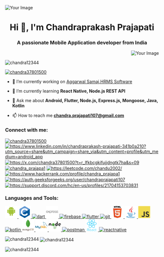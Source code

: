 <img src="https://miro.medium.com/v2/resize:fit:1358/1*zy5IG2inEQSqeWyPJ7vo-g.gif" alt="Your Image" align="end">
<h1 align="center">Hi 👋, I'm Chandraprakash Prajapati</h1>
<h3 align="center">A passionate Mobile Application developer from India</h3>
<p align="right"><img height="500px" width="500px" src="https://cdn.dribbble.com/users/1162077/screenshots/3848914/programmer.gif" alt="Your Image" align="end"></p>


<p align="left"> <img  src="https://komarev.com/ghpvc/?username=chandra12344&label=Profile%20views&color=0e75b6&style=flat" alt="chandra12344" /> </p>

<p align="left"> <a href="https://twitter.com/chandra37801500" target="blank"><img src="https://img.shields.io/twitter/follow/chandra37801500?logo=twitter&style=for-the-badge" alt="chandra37801500" /></a> </p>

- 🔭 I’m currently working on [Aggarwal Samaj,HRMS Software](https://play.google.com/store/apps/details?id=com.javin.aggarwal_samaj)

- 🌱 I’m currently learning **React Native, Node.js REST API**

- 💬 Ask me about **Android, Flutter, Node.js, Express.js, Mongoose, Java, Kotlin**

- 📫 How to reach me **chandra.prajapati107@gmail.com**

<h3 align="left">Connect with me:</h3>
<p align="left">
<a href="https://twitter.com/chandra37801500" target="blank"><img align="center" src="https://raw.githubusercontent.com/rahuldkjain/github-profile-readme-generator/master/src/images/icons/Social/twitter.svg" alt="chandra37801500" height="30" width="40" /></a>
<a href="https://linkedin.com/in/https://www.linkedin.com/in/chandraprakash-prajapati-341b0a210?utm_source=share&utm_campaign=share_via&utm_content=profile&utm_medium=android_app" target="blank"><img align="center" src="https://raw.githubusercontent.com/rahuldkjain/github-profile-readme-generator/master/src/images/icons/Social/linked-in-alt.svg" alt="https://www.linkedin.com/in/chandraprakash-prajapati-341b0a210?utm_source=share&utm_campaign=share_via&utm_content=profile&utm_medium=android_app" height="30" width="40" /></a>
<a href="https://instagram.com/https://x.com/chandra37801500?t=r_lfkbcgkifujjdngtk7ha&s=09" target="blank"><img align="center" src="https://raw.githubusercontent.com/rahuldkjain/github-profile-readme-generator/master/src/images/icons/Social/instagram.svg" alt="https://x.com/chandra37801500?t=r_lfkbcgkifujjdngtk7ha&s=09" height="30" width="40" /></a>
<a href="https://www.hackerrank.com/chandra_prajapa1" target="blank"><img align="center" src="https://raw.githubusercontent.com/rahuldkjain/github-profile-readme-generator/master/src/images/icons/Social/hackerrank.svg" alt="chandra_prajapa1" height="30" width="40" /></a>
<a href="https://www.leetcode.com/https://leetcode.com/chandu2002/" target="blank"><img align="center" src="https://raw.githubusercontent.com/rahuldkjain/github-profile-readme-generator/master/src/images/icons/Social/leet-code.svg" alt="https://leetcode.com/chandu2002/" height="30" width="40" /></a>
<a href="https://www.hackerearth.com/https://www.hackerrank.com/profile/chandra_prajapa1" target="blank"><img align="center" src="https://raw.githubusercontent.com/rahuldkjain/github-profile-readme-generator/master/src/images/icons/Social/hackerearth.svg" alt="https://www.hackerrank.com/profile/chandra_prajapa1" height="30" width="40" /></a>
<a href="https://auth.geeksforgeeks.org/user/https://auth.geeksforgeeks.org/user/chandraprajapati107" target="blank"><img align="center" src="https://raw.githubusercontent.com/rahuldkjain/github-profile-readme-generator/master/src/images/icons/Social/geeks-for-geeks.svg" alt="https://auth.geeksforgeeks.org/user/chandraprajapati107" height="30" width="40" /></a>
<a href="https://discord.gg/https://support.discord.com/hc/en-us/profiles/21704153703831" target="blank"><img align="center" src="https://raw.githubusercontent.com/rahuldkjain/github-profile-readme-generator/master/src/images/icons/Social/discord.svg" alt="https://support.discord.com/hc/en-us/profiles/21704153703831" height="30" width="40" /></a>
</p>

<h3 align="left">Languages and Tools:</h3>
<p align="left"> <a href="https://developer.android.com" target="_blank" rel="noreferrer"> <img src="https://raw.githubusercontent.com/devicons/devicon/master/icons/android/android-original-wordmark.svg" alt="android" width="40" height="40"/> </a> <a href="https://www.cprogramming.com/" target="_blank" rel="noreferrer"> <img src="https://raw.githubusercontent.com/devicons/devicon/master/icons/c/c-original.svg" alt="c" width="40" height="40"/> </a> <a href="https://dart.dev" target="_blank" rel="noreferrer"> <img src="https://www.vectorlogo.zone/logos/dartlang/dartlang-icon.svg" alt="dart" width="40" height="40"/> </a> <a href="https://expressjs.com" target="_blank" rel="noreferrer"> <img src="https://raw.githubusercontent.com/devicons/devicon/master/icons/express/express-original-wordmark.svg" alt="express" width="40" height="40"/> </a> <a href="https://firebase.google.com/" target="_blank" rel="noreferrer"> <img src="https://www.vectorlogo.zone/logos/firebase/firebase-icon.svg" alt="firebase" width="40" height="40"/> </a> <a href="https://flutter.dev" target="_blank" rel="noreferrer"> <img src="https://www.vectorlogo.zone/logos/flutterio/flutterio-icon.svg" alt="flutter" width="40" height="40"/> </a> <a href="https://git-scm.com/" target="_blank" rel="noreferrer"> <img src="https://www.vectorlogo.zone/logos/git-scm/git-scm-icon.svg" alt="git" width="40" height="40"/> </a> <a href="https://www.w3.org/html/" target="_blank" rel="noreferrer"> <img src="https://raw.githubusercontent.com/devicons/devicon/master/icons/html5/html5-original-wordmark.svg" alt="html5" width="40" height="40"/> </a> <a href="https://www.java.com" target="_blank" rel="noreferrer"> <img src="https://raw.githubusercontent.com/devicons/devicon/master/icons/java/java-original.svg" alt="java" width="40" height="40"/> </a> <a href="https://developer.mozilla.org/en-US/docs/Web/JavaScript" target="_blank" rel="noreferrer"> <img src="https://raw.githubusercontent.com/devicons/devicon/master/icons/javascript/javascript-original.svg" alt="javascript" width="40" height="40"/> </a> <a href="https://kotlinlang.org" target="_blank" rel="noreferrer"> <img src="https://www.vectorlogo.zone/logos/kotlinlang/kotlinlang-icon.svg" alt="kotlin" width="40" height="40"/> </a> <a href="https://www.mongodb.com/" target="_blank" rel="noreferrer"> <img src="https://raw.githubusercontent.com/devicons/devicon/master/icons/mongodb/mongodb-original-wordmark.svg" alt="mongodb" width="40" height="40"/> </a> <a href="https://www.mysql.com/" target="_blank" rel="noreferrer"> <img src="https://raw.githubusercontent.com/devicons/devicon/master/icons/mysql/mysql-original-wordmark.svg" alt="mysql" width="40" height="40"/> </a> <a href="https://nodejs.org" target="_blank" rel="noreferrer"> <img src="https://raw.githubusercontent.com/devicons/devicon/master/icons/nodejs/nodejs-original-wordmark.svg" alt="nodejs" width="40" height="40"/> </a> <a href="https://postman.com" target="_blank" rel="noreferrer"> <img src="https://www.vectorlogo.zone/logos/getpostman/getpostman-icon.svg" alt="postman" width="40" height="40"/> </a> <a href="https://reactjs.org/" target="_blank" rel="noreferrer"> <img src="https://raw.githubusercontent.com/devicons/devicon/master/icons/react/react-original-wordmark.svg" alt="react" width="40" height="40"/> </a> <a href="https://reactnative.dev/" target="_blank" rel="noreferrer"> <img src="https://reactnative.dev/img/header_logo.svg" alt="reactnative" width="40" height="40"/> </a> </p>

<p><img align="left" src="https://github-readme-stats.vercel.app/api/top-langs?username=chandra12344&show_icons=true&locale=en&layout=compact" alt="chandra12344" /></p>

<p>&nbsp;<img align="center" src="https://github-readme-stats.vercel.app/api?username=chandra12344&show_icons=true&locale=en" alt="chandra12344" /></p>

<p><img align="center" src="https://github-readme-streak-stats.herokuapp.com/?user=chandra12344&" alt="chandra12344" /></p>
